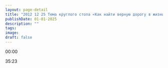 ```yaml
---
layout: page-detail
title: "2012 12 25 Тема круглого стола «Как найти верную дорогу в жизни»"
publishDate: 01-01-2025
description: ""
tags:
image:
draft: false
---
```


00:00 

35:23 

  
